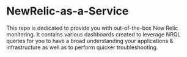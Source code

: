 # NewRelic-as-a-Service

This repo is dedicated to provide you with out-of-the-box New Relic monitoring. It contains various dashboards created to leverage NRQL queries for you to have a broad understanding your applications &amp; infrastructure as well as to perform quicker troubleshooting.
